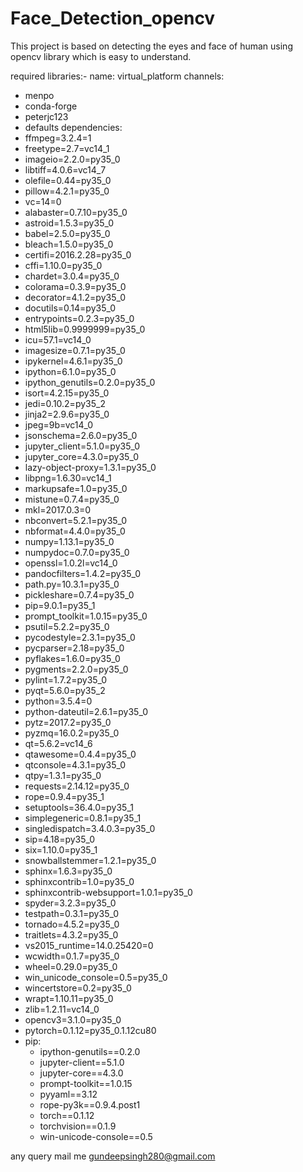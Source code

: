 # Face_Detection_opencv
This project is based on detecting the eyes and face of human using opencv library which is easy to understand.

required libraries:-
name: virtual_platform
channels:
- menpo
- conda-forge
- peterjc123
- defaults
dependencies:
- ffmpeg=3.2.4=1
- freetype=2.7=vc14_1
- imageio=2.2.0=py35_0
- libtiff=4.0.6=vc14_7
- olefile=0.44=py35_0
- pillow=4.2.1=py35_0
- vc=14=0
- alabaster=0.7.10=py35_0
- astroid=1.5.3=py35_0
- babel=2.5.0=py35_0
- bleach=1.5.0=py35_0
- certifi=2016.2.28=py35_0
- cffi=1.10.0=py35_0
- chardet=3.0.4=py35_0
- colorama=0.3.9=py35_0
- decorator=4.1.2=py35_0
- docutils=0.14=py35_0
- entrypoints=0.2.3=py35_0
- html5lib=0.9999999=py35_0
- icu=57.1=vc14_0
- imagesize=0.7.1=py35_0
- ipykernel=4.6.1=py35_0
- ipython=6.1.0=py35_0
- ipython_genutils=0.2.0=py35_0
- isort=4.2.15=py35_0
- jedi=0.10.2=py35_2
- jinja2=2.9.6=py35_0
- jpeg=9b=vc14_0
- jsonschema=2.6.0=py35_0
- jupyter_client=5.1.0=py35_0
- jupyter_core=4.3.0=py35_0
- lazy-object-proxy=1.3.1=py35_0
- libpng=1.6.30=vc14_1
- markupsafe=1.0=py35_0
- mistune=0.7.4=py35_0
- mkl=2017.0.3=0
- nbconvert=5.2.1=py35_0
- nbformat=4.4.0=py35_0
- numpy=1.13.1=py35_0
- numpydoc=0.7.0=py35_0
- openssl=1.0.2l=vc14_0
- pandocfilters=1.4.2=py35_0
- path.py=10.3.1=py35_0
- pickleshare=0.7.4=py35_0
- pip=9.0.1=py35_1
- prompt_toolkit=1.0.15=py35_0
- psutil=5.2.2=py35_0
- pycodestyle=2.3.1=py35_0
- pycparser=2.18=py35_0
- pyflakes=1.6.0=py35_0
- pygments=2.2.0=py35_0
- pylint=1.7.2=py35_0
- pyqt=5.6.0=py35_2
- python=3.5.4=0
- python-dateutil=2.6.1=py35_0
- pytz=2017.2=py35_0
- pyzmq=16.0.2=py35_0
- qt=5.6.2=vc14_6
- qtawesome=0.4.4=py35_0
- qtconsole=4.3.1=py35_0
- qtpy=1.3.1=py35_0
- requests=2.14.12=py35_0
- rope=0.9.4=py35_1
- setuptools=36.4.0=py35_1
- simplegeneric=0.8.1=py35_1
- singledispatch=3.4.0.3=py35_0
- sip=4.18=py35_0
- six=1.10.0=py35_1
- snowballstemmer=1.2.1=py35_0
- sphinx=1.6.3=py35_0
- sphinxcontrib=1.0=py35_0
- sphinxcontrib-websupport=1.0.1=py35_0
- spyder=3.2.3=py35_0
- testpath=0.3.1=py35_0
- tornado=4.5.2=py35_0
- traitlets=4.3.2=py35_0
- vs2015_runtime=14.0.25420=0
- wcwidth=0.1.7=py35_0
- wheel=0.29.0=py35_0
- win_unicode_console=0.5=py35_0
- wincertstore=0.2=py35_0
- wrapt=1.10.11=py35_0
- zlib=1.2.11=vc14_0
- opencv3=3.1.0=py35_0
- pytorch=0.1.12=py35_0.1.12cu80
- pip:
  - ipython-genutils==0.2.0
  - jupyter-client==5.1.0
  - jupyter-core==4.3.0
  - prompt-toolkit==1.0.15
  - pyyaml==3.12
  - rope-py3k==0.9.4.post1
  - torch==0.1.12
  - torchvision==0.1.9
  - win-unicode-console==0.5

any query mail me gundeepsingh280@gmail.com
